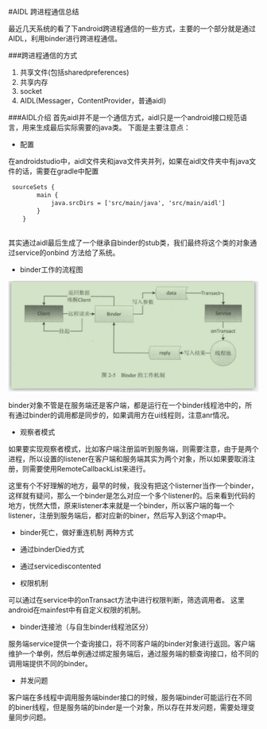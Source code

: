 #AIDL 跨进程通信总结


最近几天系统的看了下android跨进程通信的一些方式，主要的一个部分就是通过AIDL，利用binder进行跨进程通信。

###跨进程通信的方式
1. 共享文件(包括sharedpreferences)
2. 共享内存
3. socket
4. AIDL(Messager，ContentProvider，普通aidl)

###AIDL介绍
首先aidl并不是一个通信方式，aidl只是一个android接口规范语言，用来生成最后实际需要的java类。
下面是主要注意点：

* 配置

在androidstudio中，aidl文件夹和java文件夹并列，如果在aidl文件夹中有java文件的话，需要在gradle中配置

```
 sourceSets {
        main {
            java.srcDirs = ['src/main/java', 'src/main/aidl']
        }
    }
    
```
其实通过aidl最后生成了一个继承自binder的stub类，我们最终将这个类的对象通过service的onbind 方法给了系统。

* binder工作的流程图

![](binder_01.png)

binder对象不管是在服务端还是客户端，都是运行在一个binder线程池中的，所有通过binder的调用都是同步的，如果调用方在ui线程则，注意anr情况。

* 观察者模式

如果要实现观察者模式，比如客户端注册监听到服务端，则需要注意，由于是两个进程，所以设置的listener在客户端和服务端其实为两个对象，所以如果要取消注册，则需要使用RemoteCallbackList来进行。

这里有个不好理解的地方，最早的时候，我没有把这个listerner当作一个binder，这样就有疑问，那么一个binder是怎么对应一个多个listener的。后来看到代码的地方，恍然大悟，原来listener本来就是一个binder，所以客户端的每一个listener，注册到服务端后，都对应新的biner，然后写入到这个map中。

* binder死亡，做好重连机制
两种方式
 * 通过binderDied方式
 * 通过servicediscontented
	
* 权限机制

可以通过在service中的onTransact方法中进行权限判断，筛选调用者。
这里android在mainfest中有自定义权限的机制。


* binder连接池（与自生binder线程池区分）
	
服务端service提供一个查询接口，将不同客户端的binder对象进行返回。客户端维护一个单例，然后单例通过绑定服务端后，通过服务端的额查询接口，给不同的调用端提供不同的binder。

* 并发问题
	
客户端在多线程中调用服务端binder接口的时候，服务端binder可能运行在不同的biner线程，但是服务端的binder是一个对象，所以存在并发问题，需要处理变量同步问题。


